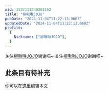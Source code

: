 ```yaml
---
mid: 3537111349201162
title: "柳啾啾JOJO"
pubDate: "2024-11-04T11:22:13.060Z"
updatedDate: "2024-11-04T11:22:13.060Z"
profile:
  {
    Nickname: ["柳啾啾JOJO"],
  }
---
```


关注[柳啾啾JOJO](https://space.bilibili.com/3537111349201162)谢谢喵~ 关注[柳啾啾JOJO](https://space.bilibili.com/3537111349201162)谢谢喵~

## 此条目有待补充
你可以在[这里](https://github.com/Yuhanawa/VTuber.ICU/edit/master/src/content/v/柳啾啾JOJO/index.md)编辑本文

